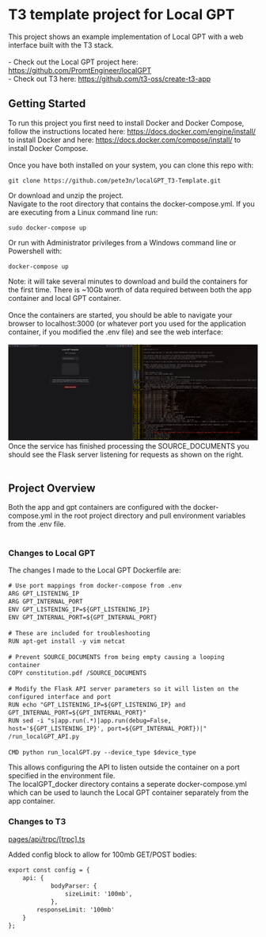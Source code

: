 # T3 template project for Local GPT
This project shows an example implementation of Local GPT with a web interface built with the T3 stack.<br>
<br>
	- Check out the Local GPT project here: https://github.com/PromtEngineer/localGPT<br>
    - Check out T3 here: https://github.com/t3-oss/create-t3-app<br>
## Getting Started
To run this project you first need to install Docker and Docker Compose, 
follow the instructions located here: https://docs.docker.com/engine/install/
to install Docker and here: https://docs.docker.com/compose/install/ to install Docker Compose.<br>
<br>
Once you have both installed on your system, you can clone this repo with:

```
git clone https://github.com/pete3n/localGPT_T3-Template.git
```
Or download and unzip the project.<br>
Navigate to the root directory that contains the docker-compose.yml. If you are executing from a Linux
command line run:<br>
```
sudo docker-compose up
```
Or run with Administrator privileges from a Windows command line or Powershell with:<br>
```
docker-compose up
```
Note: it will take several minutes to download and build the containers for the first time.
There is ~10Gb worth of data required between both the app container and local GPT container.<br>
<br>
Once the containers are started, you should be able to navigate your browser to localhost:3000
(or whatever port you used for the application container, if you modified the .env file) and
see the web interface:<br>
<br>
![example of project running](./lgpt_t3.jpg)
<br>
Once the service has finished processing the SOURCE_DOCUMENTS you should see the Flask server
listening for requests as shown on the right.<br>
<br>
## Project Overview

Both the app and gpt containers are configured with the docker-compose.yml in the 
root project directory and pull environment variables from the .env file.<br>
<br>
### Changes to Local GPT
The changes I made to the Local GPT Dockerfile are:<br>
```
# Use port mappings from docker-compose from .env
ARG GPT_LISTENING_IP
ARG GPT_INTERNAL_PORT
ENV GPT_LISTENING_IP=${GPT_LISTENING_IP}
ENV GPT_INTERNAL_PORT=${GPT_INTERNAL_PORT}

# These are included for troubleshooting
RUN apt-get install -y vim netcat

# Prevent SOURCE_DOCUMENTS from being empty causing a looping container
COPY constitution.pdf /SOURCE_DOCUMENTS

# Modify the Flask API server parameters so it will listen on the configured interface and port
RUN echo "GPT_LISTENING_IP=${GPT_LISTENING_IP} and GPT_INTERNAL_PORT=${GPT_INTERNAL_PORT}"
RUN sed -i "s|app.run(.*)|app.run(debug=False, host='${GPT_LISTENING_IP}', port=${GPT_INTERNAL_PORT})|" /run_localGPT_API.py

CMD python run_localGPT.py --device_type $device_type
```
This allows configuring the API to listen outside the container on a port specified in the environment file.<br>
The localGPT_docker directory contains a seperate docker-compose.yml which can be used to launch
the Local GPT container separately from the app container.<br>

### Changes to T3
[pages/api/trpc/[trpc].ts](pages/api/trpc/[trpc].ts)

Added config block to allow for 100mb GET/POST bodies:<br>
```
export const config = {
    api: {
            bodyParser: {
                sizeLimit: '100mb',
            },
        responseLimit: '100mb'
    }
};
```




